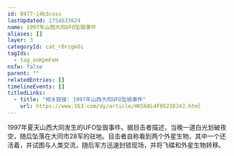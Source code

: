 ```yaml
---
id: 0477-i4b3csss
lastUpdated: 1754633624
name: 1997年山西大同UFO坠毁事件
aliases: []
layer: 3
categoryId: cat_r0rzgkOi
tagIds:
  - tag_onKpmFeH
nsfw: false
parent: ""
relatedEntries: []
timelineEvents: []
titledLinks:
  - title: "相关链接: 1997年山西大同UFO坠毁事件"
    url: https://www.163.com/dy/article/HK568L4F0521DJ4J.html
---
```


1997年夏天山西大同发生的UFO坠毁事件。据目击者描述，当晚一道白光划破夜空，随后坠落在大同市28军的驻地。目击者自称看到两个外星生物，其中一个还活着，并试图与人类交流，随后军方迅速封锁现场，并将飞碟和外星生物转移。
